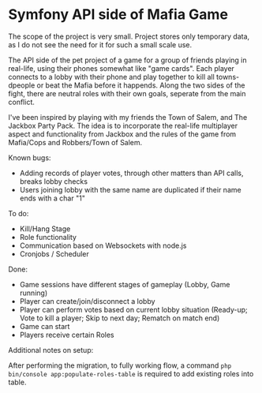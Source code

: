 # Symfony API side of Mafia Game

The scope of the project is very small. Project stores only temporary data, as I do not see the need for it for such a small scale use.

The API side of the pet project of a game for a group of friends playing in real-life, using their phones somewhat like "game cards". Each player connects to a lobby with their phone and play together to kill all towns-dpeople or beat the Mafia before it happends. Along the two sides of the fight, there are neutral roles with their own goals, seperate from the main conflict.

I've been inspired by playing with my friends the Town of Salem, and The Jackbox Party Pack. The idea is to incorporate the real-life multiplayer aspect and functionality from Jackbox and the rules of the game from Mafia/Cops and Robbers/Town of Salem.

Known bugs:
  - Adding records of player votes, through other matters than API calls, breaks lobby checks
  - Users joining lobby with the same name are duplicated if their name ends with a char "1"

To do:
  - Kill/Hang Stage
  - Role functionality
  - Communication based on Websockets with node.js
  - Cronjobs / Scheduler

Done:
  - Game sessions have different stages of gameplay (Lobby, Game running)
  - Player can create/join/disconnect a lobby
  - Player can perform votes based on current lobby situation (Ready-up; Vote to kill a player; Skip to next day; Rematch on match end)
  - Game can start
  - Players receive certain Roles

Additional notes on setup:

After performing the migration, to fully working flow, a command ```php bin/console app:populate-roles-table``` is required to add existing roles into table.
